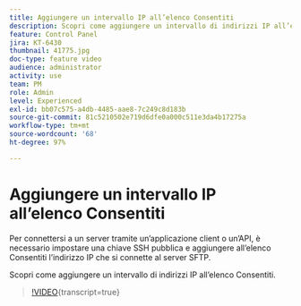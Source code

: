 ```yaml
---
title: Aggiungere un intervallo IP all’elenco Consentiti
description: Scopri come aggiungere un intervallo di indirizzi IP all’elenco Consentiti.
feature: Control Panel
jira: KT-6430
thumbnail: 41775.jpg
doc-type: feature video
audience: administrator
activity: use
team: PM
role: Admin
level: Experienced
exl-id: bb07c575-a4db-4485-aae8-7c249c8d183b
source-git-commit: 81c5210502e719d6dfe0a000c511e3da4b17275a
workflow-type: tm+mt
source-wordcount: '68'
ht-degree: 97%

---
```


# Aggiungere un intervallo IP all’elenco Consentiti

Per connettersi a un server tramite un’applicazione client o un’API, è necessario impostare una chiave SSH pubblica e aggiungere all’elenco Consentiti l’indirizzo IP che si connette al server SFTP.

Scopri come aggiungere un intervallo di indirizzi IP all’elenco Consentiti.

>[!VIDEO](https://video.tv.adobe.com/v/41775?learn=on){transcript=true}
